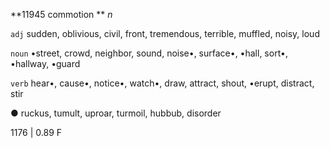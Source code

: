 **11945 commotion ** *n*

`adj` sudden, oblivious, civil, front, tremendous, terrible, muffled, noisy, loud

`noun` •street, crowd, neighbor, sound, noise•, surface•, •hall, sort•, •hallway, •guard

`verb` hear•, cause•, notice•, watch•, draw, attract, shout, •erupt, distract, stir

● ruckus, tumult, uproar, turmoil, hubbub, disorder

1176 | 0.89 F